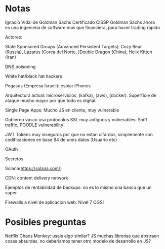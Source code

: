 # Notas

Ignacio Vidal de Goldman Sachs
Certificado CISSP
Goldman Sachs ahora es una ingenieria de software mas que financiera, para hacer trading rapido

Actores:

State Sponsored Groups (Advanced Persistent Targets): Cozy Bear (Russia), Lazarus (Corea del Norte, )Double Dragon (China), Helix Kitten (Iran) 

DNS poisoning

White hat/black hat hackers

Pegasus (Empresa Israeli): espiar iPhones

Arquitectura actual: microservicios, (kafka), (aws), (docker). Superficie de ataque mucho mayor por que todo es digital.

Single Page Apps: Mucho JS en cliente, muy vulnerable

Gobierno vasco usa protocolos SSL muy antiguos y vulnerables: Sniff traffic, POODLE vulnerability

JWT Tokens muy inseguros por que no estan cifardos, simplemente son codificaciones en base 64 de unos datos (Usuario etc)

OAuth

Secretos

Solana(https://solana.com/)

CDN: content delivery network

Ejemplos de rentabilidad de backups: no es lo mismo una banco que un super

Firewalls a nivel de aplicacion web: Nivel 7 OGSI

# Posibles preguntas

Netflix Chaos Monkey: usais algo similar?
JS muchas librerias que abstraen cosas absurdas, no deberiamos tener otro modelo de desarrollo en JS?







